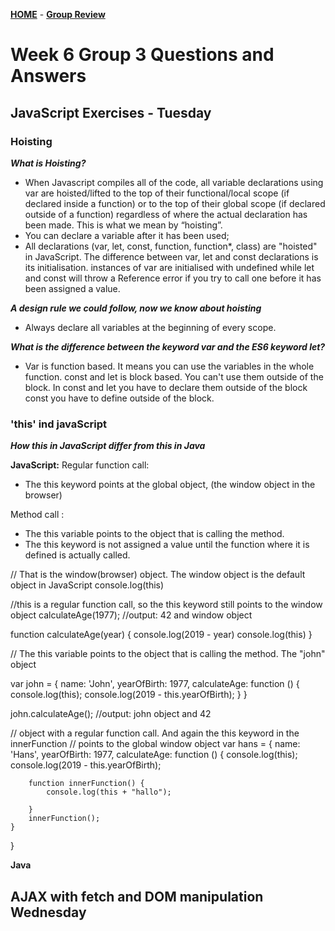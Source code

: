 [**HOME**](index.md) - [**Group Review**](groupreview.md)


# Week 6 Group 3 Questions and Answers


## JavaScript Exercises - Tuesday


### Hoisting

**_What is Hoisting?_**

* When Javascript compiles all of the code, all variable declarations using var are hoisted/lifted to the top of their                       functional/local scope (if declared inside a function) or to the top of their global scope (if declared outside of a function)             regardless of where the actual declaration has been made. This is what we mean by “hoisting”.
* You can declare a variable after it has been used;
* All declarations (var, let, const, function, function*, class) are "hoisted" in JavaScript.
  The difference between var, let and const declarations is its initialisation. instances of var are initialised with undefined while let   and const will throw a Reference error if you try to call one before it has been assigned a value.

**_A design rule we could follow, now we know about hoisting_**

* Always declare all variables at the beginning of every scope.

**_What is the difference between the keyword var and the ES6 keyword let?_**

* Var is function based. It means you can use the variables in the whole function.
  const and let is block based. You can't use them outside of the block.
  In const and let you have to declare them outside of the block
  const you have to define outside of the block.
  
### 'this' ind javaScript

**_How this in JavaScript differ from this in Java_**

**JavaScript:**
 Regular function call:
 * The this keyword points at the global object, (the window object in the browser)
  
 Method call :
 * The this variable points to the object that is calling the method.
 * The this keyword is not assigned a value until the function where it is defined is actually called.
 
 // That is the window(browser) object. The window object is the default object in JavaScript
console.log(this)


//this is a regular function call, so the this keyword still points to the window object
calculateAge(1977); //output: 42 and window object

function calculateAge(year) {
    console.log(2019 - year)
    console.log(this)
}

// The this variable points to the object that is calling the method. The "john" object

var john = {
    name: 'John',
    yearOfBirth: 1977,
    calculateAge: function () {
        console.log(this);
        console.log(2019 - this.yearOfBirth);
    }
}

john.calculateAge(); //output: john object and 42

// object with a regular function call. And again the this keyword in the innerFunction
// points to the global window object
var hans = {
    name: 'Hans',
    yearOfBirth: 1977,
    calculateAge: function () {
        console.log(this);
        console.log(2019 - this.yearOfBirth);

        function innerFunction() {
            console.log(this + "hallo");

        }
        innerFunction();
    }

}

**Java**
  


##  AJAX with fetch and DOM manipulation Wednesday





